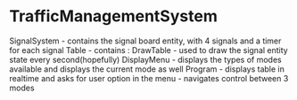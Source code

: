# TrafficManagementSystem

SignalSystem - contains the signal board entity, with 4 signals and a timer for each signal
Table - contains : DrawTable - used to draw the signal entity state every second(hopefully)
                   DisplayMenu - displays the types of modes available and displays the current mode as well
Program - displays table in realtime and asks for user option in the menu - navigates control between 3 modes
